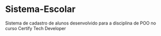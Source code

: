 # Sistema-Escolar
 Sistema de cadastro de alunos desenvolvido para a disciplina de POO no curso Certify Tech Developer
